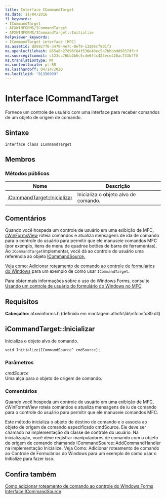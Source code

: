 ```yaml
---
title: Interface ICommandTarget
ms.date: 11/04/2016
f1_keywords:
- ICommandTarget
- AFXWINFORMS/ICommandTarget
- AFXWINFORMS/ICommandTarget::Initialize
helpviewer_keywords:
- ICommandTarget interface [MFC]
ms.assetid: dd9927f6-3479-4e7c-8ef9-13206cf901f3
ms.openlocfilehash: 865a8a27d96f84f536e40ec5a7bbbbdd9837dfcd
ms.sourcegitcommit: c123cc76bb2b6c5cde6f4c425ece420ac733bf70
ms.translationtype: MT
ms.contentlocale: pt-BR
ms.lasthandoff: 04/14/2020
ms.locfileid: "81356909"
---
```

# <a name="icommandtarget-interface"></a>Interface ICommandTarget

Fornece um controle de usuário com uma interface para receber comandos de um objeto de origem de comando.

## <a name="syntax"></a>Sintaxe

```
interface class ICommandTarget
```

## <a name="members"></a>Membros

### <a name="public-methods"></a>Métodos públicos

|Nome|Descrição|
|----------|-----------------|
|[iCommandTarget::Inicializar](#initialize)|Inicializa o objeto alvo de comando.|

## <a name="remarks"></a>Comentários

Quando você hospeda um controle de usuário em uma exibição de MFC, [cWinFormsView](../../mfc/reference/cwinformsview-class.md) roteia comandos e atualiza mensagens de ida de comando para o controle do usuário para permitir que ele manuseie comandos MFC (por exemplo, itens de menu de quadroe botões de barra de ferramentas). Ao `ICommandTarget`implementar, você dá ao controle do usuário uma referência ao objeto [ICommandSource.](../../mfc/reference/icommandsource-interface.md)

[Veja como: Adicionar roteamento de comando ao controle de formulários do Windows](../../dotnet/how-to-add-command-routing-to-the-windows-forms-control.md) para um exemplo de como usar `ICommandTarget`.

Para obter mais informações sobre o uso do Windows Forms, consulte [Usando um controle de usuário do formulário do Windows no MFC](../../dotnet/using-a-windows-form-user-control-in-mfc.md).

## <a name="requirements"></a>Requisitos

**Cabeçalho:** afxwinforms.h (definido em montagem atlmfc\lib\mfcmifc80.dll)

## <a name="icommandtargetinitialize"></a><a name="initialize"></a>iCommandTarget::Inicializar

Inicializa o objeto alvo de comando.

```
void Initialize(ICommandSource^ cmdSource);
```

### <a name="parameters"></a>Parâmetros

*cmdSource*<br/>
Uma alça para o objeto de origem de comando.

### <a name="remarks"></a>Comentários

Quando você hospeda um controle de usuário em uma exibição de MFC, cWinFormsView roteia comandos e atualiza mensagens de iu de comando para o controle do usuário para permitir que ele manuseie comandos MFC.

Este método inicializa o objeto de destino de comando e o associa ao objeto de origem de comando especificado cmdSource. Ele deve ser chamado na implementação da classe de controle do usuário. Na inicialização, você deve registrar manipuladores de comando com o objeto de origem de comando chamando ICommandSource::AddCommandHandler na implementação Inicialize. Veja Como: Adicionar roteamento de comando ao Controle de Formulários do Windows para um exemplo de como usar o Initialize para fazer isso.

## <a name="see-also"></a>Confira também

[Como adicionar roteamento de comando ao controle do Windows Forms](../../dotnet/how-to-add-command-routing-to-the-windows-forms-control.md)<br/>
[Interface ICommandSource](../../mfc/reference/icommandsource-interface.md)

